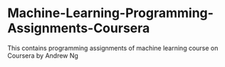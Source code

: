 # Machine-Learning-Programming-Assignments-Coursera
This contains programming assignments of machine learning course on Coursera by Andrew Ng
